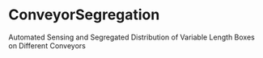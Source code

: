 # ConveyorSegregation
Automated Sensing and Segregated Distribution of Variable Length Boxes on Different Conveyors
